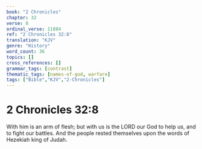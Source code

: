```yaml
---
book: "2 Chronicles"
chapter: 32
verse: 8
ordinal_verse: 11884
ref: "2 Chronicles 32:8"
translation: "KJV"
genre: "History"
word_count: 36
topics: []
cross_references: []
grammar_tags: [contrast]
thematic_tags: [names-of-god, warfare]
tags: ["Bible","KJV","2-Chronicles"]
---
```


# 2 Chronicles 32:8

With him is an arm of flesh; but with us is the LORD our God to help us, and to fight our battles. And the people rested themselves upon the words of Hezekiah king of Judah.
